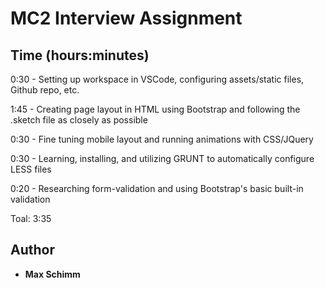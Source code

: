 # MC2 Interview Assignment

## Time (hours:minutes)

0:30 - Setting up workspace in VSCode, configuring assets/static files, Github repo, etc.

1:45 - Creating page layout in HTML using Bootstrap and following the .sketch file as closely as possible

0:30 - Fine tuning mobile layout and running animations with CSS/JQuery

0:30 - Learning, installing, and utilizing GRUNT to automatically configure LESS files

0:20 - Researching form-validation and using Bootstrap's basic built-in validation

Toal: 3:35

## Author

* **Max Schimm**
